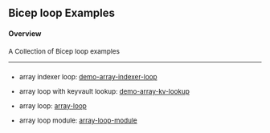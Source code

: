 ## **Bicep loop Examples**
#### Overview
 <font size="2">
A Collection of Bicep loop examples

- - - -

##### 
-   array indexer loop:
[demo-array-indexer-loop](demo-array-indexer-loop)

-   array loop with keyvault lookup:
[demo-array-kv-lookup](demo-array-kv-lookup)

-   array loop:
[array-loop](demo-array-loop)

-   array loop module:
[array-loop-module](demo-array-loop-module)

